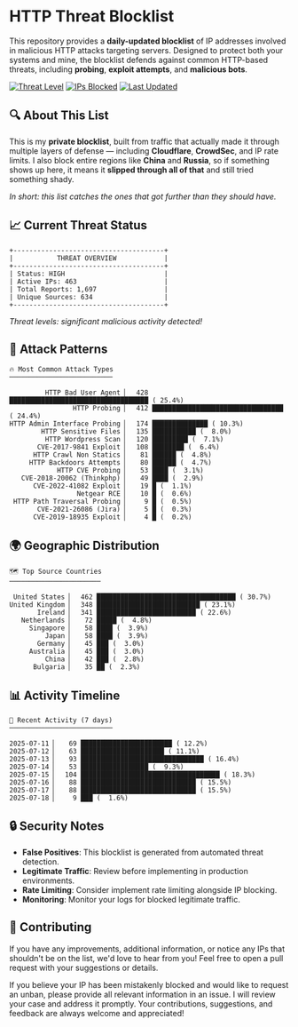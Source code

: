 # HTTP Threat Blocklist

This repository provides a **daily-updated blocklist** of IP addresses involved in malicious HTTP attacks targeting servers. Designed to protect both your systems and mine, the blocklist defends against common HTTP-based threats, including **probing**, **exploit attempts**, and **malicious bots**.

[![Threat Level](https://img.shields.io/badge/Threat%20Level-HIGH-red)](.)
[![IPs Blocked](https://img.shields.io/badge/IPs%20Blocked-463-blue)](.)
[![Last Updated](https://img.shields.io/badge/Updated-2025--07--18-brightgreen)](.)

## 🔍 About This List

This is my **private blocklist**, built from traffic that actually made it through multiple layers of defense — including **Cloudflare**, **CrowdSec**, and IP rate limits. I also block entire regions like **China** and **Russia**, so if something shows up here, it means it **slipped through all of that** and still tried something shady.

*In short: this list catches the ones that got further than they should have.*

## 📈 Current Threat Status

```
+--------------------------------------+
|           THREAT OVERVIEW            |
+--------------------------------------+
| Status: HIGH                         |
| Active IPs: 463                      |
| Total Reports: 1,697                 |
| Unique Sources: 634                  |
+--------------------------------------+
```

*Threat levels: significant malicious activity detected!*

## 🎯 Attack Patterns

```
🔥 Most Common Attack Types
──────────────────────────

         HTTP Bad User Agent ▏  428 ███████████████████████████████████ ( 25.4%)
                HTTP Probing ▏  412 █████████████████████████████████ ( 24.4%)
HTTP Admin Interface Probing ▏  174 ██████████████ ( 10.3%)
        HTTP Sensitive Files ▏  135 ███████████ (  8.0%)
         HTTP Wordpress Scan ▏  120 █████████ (  7.1%)
       CVE-2017-9841 Exploit ▏  108 ████████ (  6.4%)
      HTTP Crawl Non Statics ▏   81 ██████ (  4.8%)
     HTTP Backdoors Attempts ▏   80 ██████ (  4.7%)
            HTTP CVE Probing ▏   53 ████ (  3.1%)
   CVE-2018-20062 (Thinkphp) ▏   49 ████ (  2.9%)
      CVE-2022-41082 Exploit ▏   19 █ (  1.1%)
                 Netgear RCE ▏   10 █ (  0.6%)
 HTTP Path Traversal Probing ▏    9 █ (  0.5%)
       CVE-2021-26086 (Jira) ▏    5 █ (  0.3%)
      CVE-2019-18935 Exploit ▏    4 █ (  0.2%)
```

## 🌍 Geographic Distribution

```
🗺️ Top Source Countries
───────────────────────

 United States ▏  462 ███████████████████████████████████ ( 30.7%)
United Kingdom ▏  348 ██████████████████████████ ( 23.1%)
       Ireland ▏  341 █████████████████████████ ( 22.6%)
   Netherlands ▏   72 █████ (  4.8%)
     Singapore ▏   58 ████ (  3.9%)
         Japan ▏   58 ████ (  3.9%)
       Germany ▏   45 ███ (  3.0%)
     Australia ▏   45 ███ (  3.0%)
         China ▏   42 ███ (  2.8%)
      Bulgaria ▏   35 ██ (  2.3%)
```

## 📊 Activity Timeline

```
📅 Recent Activity (7 days)
──────────────────────────

2025-07-11 ▏   69 ███████████████████████ ( 12.2%)
2025-07-12 ▏   63 █████████████████████ ( 11.1%)
2025-07-13 ▏   93 ███████████████████████████████ ( 16.4%)
2025-07-14 ▏   53 █████████████████ (  9.3%)
2025-07-15 ▏  104 ███████████████████████████████████ ( 18.3%)
2025-07-16 ▏   88 █████████████████████████████ ( 15.5%)
2025-07-17 ▏   88 █████████████████████████████ ( 15.5%)
2025-07-18 ▏    9 ███ (  1.6%)
```

## 🔒 Security Notes

- **False Positives**: This blocklist is generated from automated threat detection.
- **Legitimate Traffic**: Review before implementing in production environments.
- **Rate Limiting**: Consider implement rate limiting alongside IP blocking.
- **Monitoring**: Monitor your logs for blocked legitimate traffic.

## 🤝 Contributing

If you have any improvements, additional information, or notice any IPs that shouldn't be on the list, we'd love to hear from you! Feel free to open a pull request with your suggestions or details.

If you believe your IP has been mistakenly blocked and would like to request an unban, please provide all relevant information in an issue. I will review your case and address it promptly. Your contributions, suggestions, and feedback are always welcome and appreciated!
